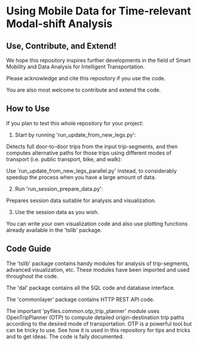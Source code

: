 # Using Mobile Data for Time-relevant Modal-shift Analysis

## Use, Contribute, and Extend!
We hope this repository inspires further developments in the field of Smart Mobility and Data Analysis for Intelligent Transportation.

Please acknowledge and cite this repository if you use the code. 

You are also most welcome to contribute and extend the code.


## How to Use
If you plan to test this whole repository for your project: 

1. Start by running 'run_update_from_new_legs.py':

Detects full door-to-door trips from the input trip-segments, and then computes alternative paths for those trips using different modes of transport (i.e. public transport, bike, and walk):

Use 'run_update_from_new_legs_parallel.py' instead, to considerably speedup the process when you have a large amount of data.


2. Run 'run_session_prepare_data.py':

Prepares session data suitable for analysis and visualization.


3. Use the session data as you wish. 

You can write your own visualization code and also use plotting functions already available in the 'tslib' package. 


## Code Guide
The 'tslib' package contains handy modules for analysis of trip-segments, advanced visualization, etc. These modules have been imported and used throughout the code.

The 'dal' package contains all the SQL code and database interface.

The 'commonlayer' package contains HTTP REST API code.

The important 'pyfiles.common.otp_trip_planner' module uses OpenTripPlanner (OTP) to compute detailed origin-destination trip paths according to the desired mode of transportation.
OTP is a powerful tool but can be tricky to use. See how it is used in this repository for tips and tricks and to get ideas. The code is faily documented.




